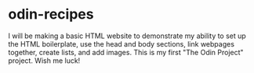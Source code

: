 # odin-recipes

I will be making a basic HTML website to demonstrate my ability to set up the HTML boilerplate, use the head and body sections, link webpages together, create lists, and add images. This is my first "The Odin Project" project. Wish me luck!